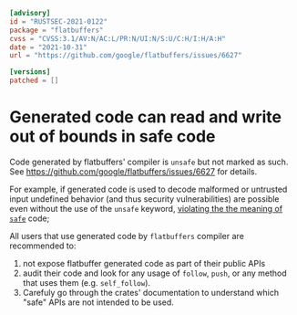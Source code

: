 ```toml
[advisory]
id = "RUSTSEC-2021-0122"
package = "flatbuffers"
cvss = "CVSS:3.1/AV:N/AC:L/PR:N/UI:N/S:U/C:H/I:H/A:H"
date = "2021-10-31"
url = "https://github.com/google/flatbuffers/issues/6627"

[versions]
patched = []
```

# Generated code can read and write out of bounds in safe code

Code generated by flatbuffers' compiler is `unsafe` but not marked as such.
See https://github.com/google/flatbuffers/issues/6627 for details.

For example, if generated code is used to decode malformed or untrusted input
undefined behavior (and thus security vulnerabilities) are possible even without
the use of the `unsafe` keyword, [violating the the meaning of `safe`](https://doc.rust-lang.org/std/keyword.unsafe.html#the-different-meanings-of-unsafe) code;

All users that use generated code by `flatbuffers` compiler are recommended to:
1. not expose flatbuffer generated code as part of their public APIs
2. audit their code and look for any usage of `follow`, `push`, or any method that uses them
   (e.g. `self_follow`).
3. Carefuly go through the crates' documentation to understand which "safe" APIs are not
   intended to be used.
